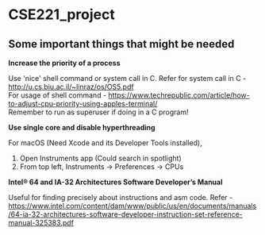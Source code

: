 # CSE221_project

## Some important things that might be needed

**Increase the priority of a process**

Use 'nice' shell command or system call in C. Refer for system call in C - http://u.cs.biu.ac.il/~linraz/os/OS5.pdf
<br>
For usage of shell command - https://www.techrepublic.com/article/how-to-adjust-cpu-priority-using-apples-terminal/
<br>
Remember to run as superuser if doing in a C program!

**Use single core and disable hyperthreading**

For macOS (Need Xcode and its Developer Tools installed), 
1. Open Instruments app (Could search in spotlight)
3. From top left, Instruments -> Preferences -> CPUs

**Intel® 64 and IA-32 Architectures Software Developer’s Manual**

Useful for finding precisely about instructions and asm code. Refer - https://www.intel.com/content/dam/www/public/us/en/documents/manuals/64-ia-32-architectures-software-developer-instruction-set-reference-manual-325383.pdf
